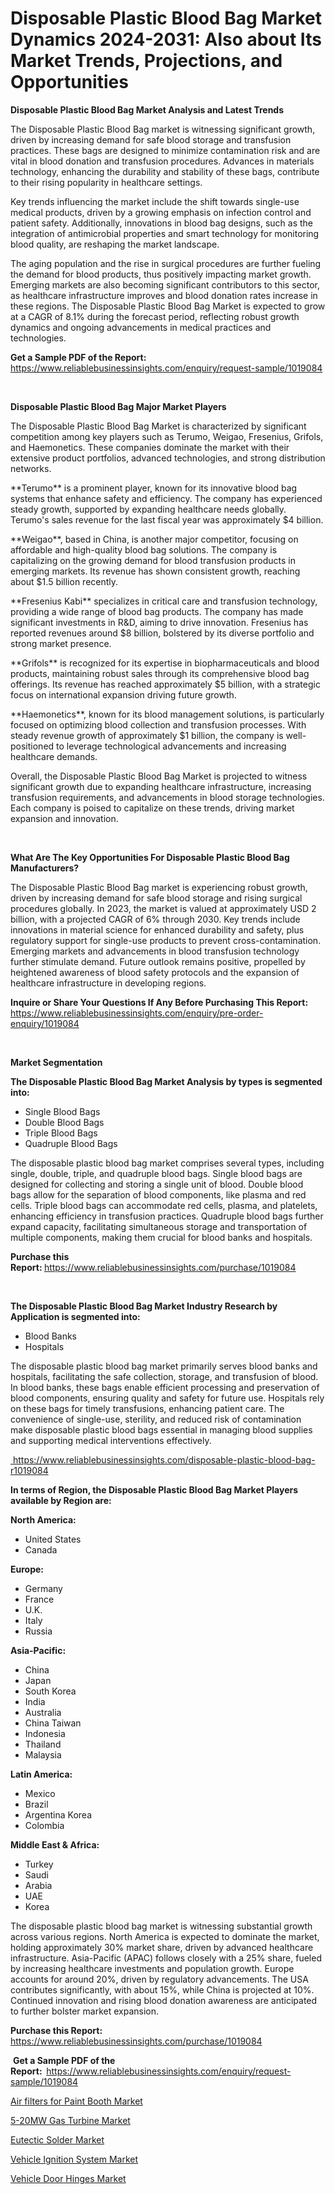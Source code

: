 <p><h1>Disposable Plastic Blood Bag Market Dynamics 2024-2031: Also about Its Market Trends, Projections, and Opportunities</h1></p><p><strong>Disposable Plastic Blood Bag Market Analysis and Latest Trends</strong></p>
<p><p>The Disposable Plastic Blood Bag market is witnessing significant growth, driven by increasing demand for safe blood storage and transfusion practices. These bags are designed to minimize contamination risk and are vital in blood donation and transfusion procedures. Advances in materials technology, enhancing the durability and stability of these bags, contribute to their rising popularity in healthcare settings.</p><p>Key trends influencing the market include the shift towards single-use medical products, driven by a growing emphasis on infection control and patient safety. Additionally, innovations in blood bag designs, such as the integration of antimicrobial properties and smart technology for monitoring blood quality, are reshaping the market landscape.</p><p>The aging population and the rise in surgical procedures are further fueling the demand for blood products, thus positively impacting market growth. Emerging markets are also becoming significant contributors to this sector, as healthcare infrastructure improves and blood donation rates increase in these regions. The Disposable Plastic Blood Bag Market is expected to grow at a CAGR of 8.1% during the forecast period, reflecting robust growth dynamics and ongoing advancements in medical practices and technologies.</p></p>
<p><strong>Get a Sample PDF of the Report:&nbsp;</strong> <a href="https://www.reliablebusinessinsights.com/enquiry/request-sample/1019084">https://www.reliablebusinessinsights.com/enquiry/request-sample/1019084</a></p>
<p>&nbsp;</p>
<p><strong>Disposable Plastic Blood Bag Major Market Players</strong></p>
<p><p>The Disposable Plastic Blood Bag Market is characterized by significant competition among key players such as Terumo, Weigao, Fresenius, Grifols, and Haemonetics. These companies dominate the market with their extensive product portfolios, advanced technologies, and strong distribution networks.</p><p>**Terumo** is a prominent player, known for its innovative blood bag systems that enhance safety and efficiency. The company has experienced steady growth, supported by expanding healthcare needs globally. Terumo's sales revenue for the last fiscal year was approximately $4 billion.</p><p>**Weigao**, based in China, is another major competitor, focusing on affordable and high-quality blood bag solutions. The company is capitalizing on the growing demand for blood transfusion products in emerging markets. Its revenue has shown consistent growth, reaching about $1.5 billion recently.</p><p>**Fresenius Kabi** specializes in critical care and transfusion technology, providing a wide range of blood bag products. The company has made significant investments in R&D, aiming to drive innovation. Fresenius has reported revenues around $8 billion, bolstered by its diverse portfolio and strong market presence.</p><p>**Grifols** is recognized for its expertise in biopharmaceuticals and blood products, maintaining robust sales through its comprehensive blood bag offerings. Its revenue has reached approximately $5 billion, with a strategic focus on international expansion driving future growth.</p><p>**Haemonetics**, known for its blood management solutions, is particularly focused on optimizing blood collection and transfusion processes. With steady revenue growth of approximately $1 billion, the company is well-positioned to leverage technological advancements and increasing healthcare demands.</p><p>Overall, the Disposable Plastic Blood Bag Market is projected to witness significant growth due to expanding healthcare infrastructure, increasing transfusion requirements, and advancements in blood storage technologies. Each company is poised to capitalize on these trends, driving market expansion and innovation.</p></p>
<p>&nbsp;</p>
<p><strong>What Are The Key Opportunities For Disposable Plastic Blood Bag Manufacturers?</strong></p>
<p><p>The Disposable Plastic Blood Bag market is experiencing robust growth, driven by increasing demand for safe blood storage and rising surgical procedures globally. In 2023, the market is valued at approximately USD 2 billion, with a projected CAGR of 6% through 2030. Key trends include innovations in material science for enhanced durability and safety, plus regulatory support for single-use products to prevent cross-contamination. Emerging markets and advancements in blood transfusion technology further stimulate demand. Future outlook remains positive, propelled by heightened awareness of blood safety protocols and the expansion of healthcare infrastructure in developing regions.</p></p>
<p><strong>Inquire or Share Your Questions If Any Before Purchasing This Report:</strong> <a href="https://www.reliablebusinessinsights.com/enquiry/pre-order-enquiry/1019084">https://www.reliablebusinessinsights.com/enquiry/pre-order-enquiry/1019084</a></p>
<p>&nbsp;</p>
<p><strong>Market Segmentation</strong></p>
<p><strong>The Disposable Plastic Blood Bag Market Analysis by types is segmented into:</strong></p>
<p><ul><li>Single Blood Bags</li><li>Double Blood Bags</li><li>Triple Blood Bags</li><li>Quadruple Blood Bags</li></ul></p>
<p><p>The disposable plastic blood bag market comprises several types, including single, double, triple, and quadruple blood bags. Single blood bags are designed for collecting and storing a single unit of blood. Double blood bags allow for the separation of blood components, like plasma and red cells. Triple blood bags can accommodate red cells, plasma, and platelets, enhancing efficiency in transfusion practices. Quadruple blood bags further expand capacity, facilitating simultaneous storage and transportation of multiple components, making them crucial for blood banks and hospitals.</p></p>
<p><strong>Purchase this Report:&nbsp;</strong><a href="https://www.reliablebusinessinsights.com/purchase/1019084">https://www.reliablebusinessinsights.com/purchase/1019084</a></p>
<p>&nbsp;</p>
<p><strong>The Disposable Plastic Blood Bag Market Industry Research by Application is segmented into:</strong></p>
<p><ul><li>Blood Banks</li><li>Hospitals</li></ul></p>
<p><p>The disposable plastic blood bag market primarily serves blood banks and hospitals, facilitating the safe collection, storage, and transfusion of blood. In blood banks, these bags enable efficient processing and preservation of blood components, ensuring quality and safety for future use. Hospitals rely on these bags for timely transfusions, enhancing patient care. The convenience of single-use, sterility, and reduced risk of contamination make disposable plastic blood bags essential in managing blood supplies and supporting medical interventions effectively.</p></p>
<p><a href="https://www.reliablebusinessinsights.com/disposable-plastic-blood-bag-r1019084">&nbsp;https://www.reliablebusinessinsights.com/disposable-plastic-blood-bag-r1019084</a></p>
<p><strong>In terms of Region, the Disposable Plastic Blood Bag Market Players available by Region are:</strong></p>
<p>
    <p> <strong> North America: </strong>
        <ul>
            <li>United States</li>
            <li>Canada</li>
        </ul>
        </p> 
    <p> <strong> Europe: </strong>
        <ul>
            <li>Germany</li>
            <li>France</li>
            <li>U.K.</li>
            <li>Italy</li>
            <li>Russia</li>
        </ul>
        </p> 
    <p> <strong> Asia-Pacific: </strong>
        <ul>
            <li>China</li>
            <li>Japan</li>
            <li>South Korea</li>
            <li>India</li>
            <li>Australia</li>
            <li>China Taiwan</li>
            <li>Indonesia</li>
            <li>Thailand</li>
            <li>Malaysia</li>
        </ul>
        </p> 
    <p> <strong> Latin America: </strong>
        <ul>
            <li>Mexico</li>
            <li>Brazil</li>
            <li>Argentina Korea</li>
            <li>Colombia</li>
        </ul>
        </p> 
    <p> <strong> Middle East & Africa: </strong>
        <ul>
            <li>Turkey</li>
            <li>Saudi</li>
            <li>Arabia</li>
            <li>UAE</li>
            <li>Korea</li>
        </ul>
    </p>
    </p>
<p><p>The disposable plastic blood bag market is witnessing substantial growth across various regions. North America is expected to dominate the market, holding approximately 30% market share, driven by advanced healthcare infrastructure. Asia-Pacific (APAC) follows closely with a 25% share, fueled by increasing healthcare investments and population growth. Europe accounts for around 20%, driven by regulatory advancements. The USA contributes significantly, with about 15%, while China is projected at 10%. Continued innovation and rising blood donation awareness are anticipated to further bolster market expansion.</p></p>
<p><strong>Purchase this Report: </strong><a href="https://www.reliablebusinessinsights.com/purchase/1019084">https://www.reliablebusinessinsights.com/purchase/1019084</a></p>
<p>&nbsp;<strong>Get a Sample PDF of the Report:&nbsp;&nbsp;</strong><a href="https://www.reliablebusinessinsights.com/enquiry/request-sample/1019084">https://www.reliablebusinessinsights.com/enquiry/request-sample/1019084</a></p>
<p><strong></strong></p>
<p><p><a href="https://github.com/SanjidaMahmud54/Market-Research-Report-List-1/blob/main/air-filters-for-paint-booth-market.md">Air filters for Paint Booth Market</a></p><p><a href="https://github.com/WashimHussain441/Market-Research-Report-List-1/blob/main/5-20mw-gas-turbine-market.md">5-20MW Gas Turbine Market</a></p><p><a href="https://issuu.com/reportprime-2/docs/eutectic-solder-market-size-2030.pp_bd48b9a1be3b7a">Eutectic Solder Market</a></p><p><a href="https://medium.com/@usopmask_4716/in-the-vehicle-ignition-system-market-the-main-focus-is-on-keeping-costs-low-and-getting-the-b47291a58516">Vehicle Ignition System Market</a></p><p><a href="https://medium.com/@usopmask_4716/global-vehicle-door-hinges-market-trends-insights-into-growth-opportunities-and-challenges-d27c493123e6">Vehicle Door Hinges Market</a></p></p>